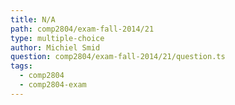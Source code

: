 ```yaml
---
title: N/A
path: comp2804/exam-fall-2014/21
type: multiple-choice
author: Michiel Smid
question: comp2804/exam-fall-2014/21/question.ts
tags:
  - comp2804
  - comp2804-exam
---
```


